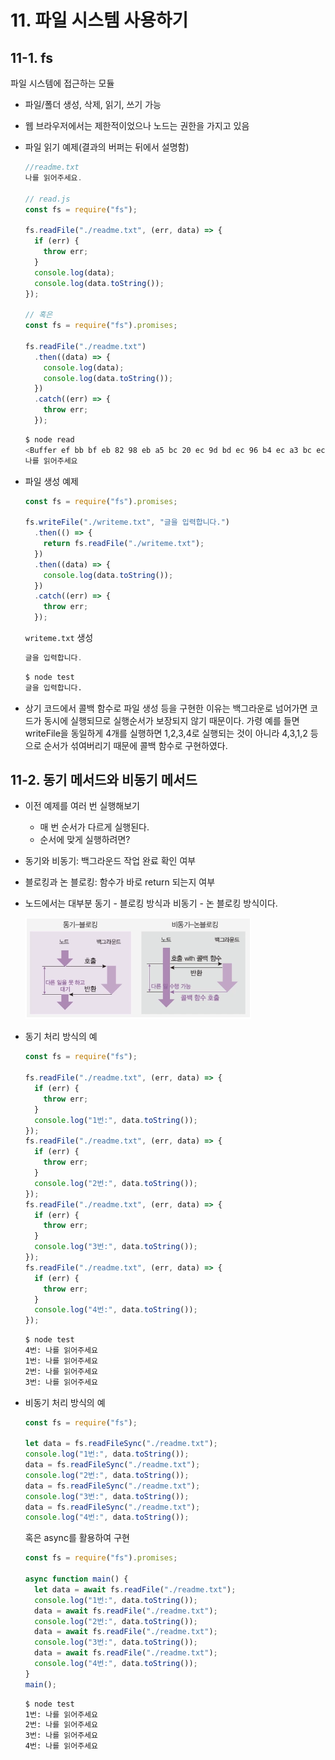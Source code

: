 ﻿# 11. 파일 시스템 사용하기

## 11-1. fs

파일 시스템에 접근하는 모듈

- 파일/폴더 생성, 삭제, 읽기, 쓰기 가능
- 웹 브라우저에서는 제한적이었으나 노드는 권한을 가지고 있음
- 파일 읽기 예제(결과의 버퍼는 뒤에서 설명함)

  ```jsx
  //readme.txt
  나를 읽어주세요.

  // read.js
  const fs = require("fs");

  fs.readFile("./readme.txt", (err, data) => {
    if (err) {
      throw err;
    }
    console.log(data);
    console.log(data.toString());
  });

  // 혹은
  const fs = require("fs").promises;

  fs.readFile("./readme.txt")
    .then((data) => {
      console.log(data);
      console.log(data.toString());
    })
    .catch((err) => {
      throw err;
    });
  ```

  ```bash
  $ node read
  <Buffer ef bb bf eb 82 98 eb a5 bc 20 ec 9d bd ec 96 b4 ec a3 bc ec 84 b8 ec 9a 94>
  나를 읽어주세요
  ```

- 파일 생성 예제

  ```jsx
  const fs = require("fs").promises;

  fs.writeFile("./writeme.txt", "글을 입력합니다.")
    .then(() => {
      return fs.readFile("./writeme.txt");
    })
    .then((data) => {
      console.log(data.toString());
    })
    .catch((err) => {
      throw err;
    });
  ```

  `writeme.txt` 생성

  ```jsx
  글을 입력합니다.
  ```

  ```bash
  $ node test
  글을 입력합니다.
  ```

- 상기 코드에서 콜백 함수로 파일 생성 등을 구현한 이유는 백그라운로 넘어가면 코드가 동시에 실행되므로 실행순서가 보장되지 않기 때문이다. 가령 예를 들면 writeFile을 동일하게 4개를 실행하면 1,2,3,4로 실행되는 것이 아니라 4,3,1,2 등으로 순서가 섞여버리기 때문에 콜백 함수로 구현하였다.

## 11-2. 동기 메서드와 비동기 메서드

- 이전 예제를 여러 번 실행해보기
  - 매 번 순서가 다르게 실행된다.
  - 순서에 맞게 실행하려면?
- 동기와 비동기: 백그라운드 작업 완료 확인 여부
- 블로킹과 논 블로킹: 함수가 바로 return 되는지 여부
- 노드에서는 대부분 동기 - 블로킹 방식과 비동기 - 논 블로킹 방식이다.

  ![](../img/210310-1.png)

- 동기 처리 방식의 예

  ```jsx
  const fs = require("fs");

  fs.readFile("./readme.txt", (err, data) => {
    if (err) {
      throw err;
    }
    console.log("1번:", data.toString());
  });
  fs.readFile("./readme.txt", (err, data) => {
    if (err) {
      throw err;
    }
    console.log("2번:", data.toString());
  });
  fs.readFile("./readme.txt", (err, data) => {
    if (err) {
      throw err;
    }
    console.log("3번:", data.toString());
  });
  fs.readFile("./readme.txt", (err, data) => {
    if (err) {
      throw err;
    }
    console.log("4번:", data.toString());
  });
  ```

  ```bash
  $ node test
  4번: 나를 읽어주세요
  1번: 나를 읽어주세요
  2번: 나를 읽어주세요
  3번: 나를 읽어주세요
  ```

- 비동기 처리 방식의 예

  ```jsx
  const fs = require("fs");

  let data = fs.readFileSync("./readme.txt");
  console.log("1번:", data.toString());
  data = fs.readFileSync("./readme.txt");
  console.log("2번:", data.toString());
  data = fs.readFileSync("./readme.txt");
  console.log("3번:", data.toString());
  data = fs.readFileSync("./readme.txt");
  console.log("4번:", data.toString());
  ```

  혹은 async를 활용하여 구현

  ```jsx
  const fs = require("fs").promises;

  async function main() {
    let data = await fs.readFile("./readme.txt");
    console.log("1번:", data.toString());
    data = await fs.readFile("./readme.txt");
    console.log("2번:", data.toString());
    data = await fs.readFile("./readme.txt");
    console.log("3번:", data.toString());
    data = await fs.readFile("./readme.txt");
    console.log("4번:", data.toString());
  }
  main();
  ```

  ```bash
  $ node test
  1번: 나를 읽어주세요
  2번: 나를 읽어주세요
  3번: 나를 읽어주세요
  4번: 나를 읽어주세요
  ```
